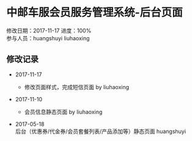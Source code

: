 # 中邮车服会员服务管理系统-后台页面
修改日期：2017-11-17
进度：100%  
参与人员：huangshuyi liuhaoxing



## 修改记录 
- 2017-11-17
    * 修改页面样式，完成短信页面 by liuhaoxing
- 2017-11-10
    * 会员信息静态页面 by liuhaoxing

- 2017-05-18   
后台（优惠券/代金券/会员套餐列表/产品添加等）静态页面 huangshuyi

